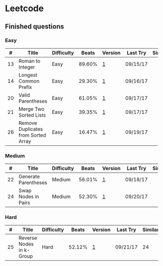 # Leetcode

## Finished questions
### Easy
| # | Title	| Difficulty | Beats | Version | Last Try | Similar |
| - | ----- | ---------- | ----- | ------- | -------- | ------- |
| 13 | Roman to Integer | Easy | 89.60% | [1](https://github.com/Hellofafar/Leetcode/blob/master/Easy/13.py) | 09/15/17 | |
| 14 | Longest Common Prefix | Easy | 29.30% | [1](https://github.com/Hellofafar/Leetcode/blob/master/Easy/14.py) | 09/16/17 | |
| 20 | Valid Parentheses | Easy | 61.05% | [1](https://github.com/Hellofafar/Leetcode/blob/master/Easy/20.py) | 09/17/17 | |
| 21 | Merge Two Sorted Lists | Easy | 39.35% | [1](https://github.com/Hellofafar/Leetcode/blob/master/Easy/21.py) | 09/17/17 | |
| 26 | Remove Duplicates from Sorted Array | Easy | 16.47% | [1](https://github.com/Hellofafar/Leetcode/blob/master/Easy/26.py) | 09/19/17 | |

### Medium
| # | Title	| Difficulty | Beats | Version | Last Try | Similar |
| - | ----- | ---------- | ----- | ------- | -------- | ------- |
| 22 | Generate Parentheses | Medium | 56.01% | [1](https://github.com/Hellofafar/Leetcode/blob/master/Medium/22.py) | 09/18/17 | |
| 24 | Swap Nodes in Pairs | Medium | 52.30% | [1](https://github.com/Hellofafar/Leetcode/blob/master/Medium/24.py) | 09/20/17 | |

### Hard
| # | Title	| Difficulty | Beats | Version | Last Try | Similar |
| - | ----- | ---------- | ----- | ------- | -------- | ------- |
| 25 | Reverse Nodes in k-Group | Hard | 52.12% | [1](https://github.com/Hellofafar/Leetcode/blob/master/Hard/25.py) | 09/21/17 | 24 |